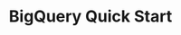 ---
layout: redirect
permalink: /data/bq/quickstart/
title: "BigQuery Quick Start"
page-title: "BigQuery Quick Start"
redirect_to: "https://measurementlab.net/data/docs/bq/quickstart/"
---